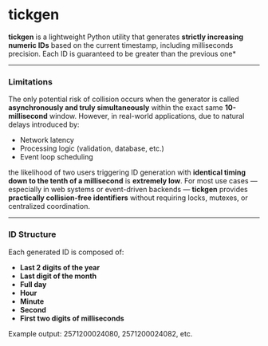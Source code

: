 # tickgen

**tickgen** is a lightweight Python utility that generates **strictly increasing numeric IDs** based on the current timestamp, including milliseconds precision.
Each ID is guaranteed to be greater than the previous one*

---

### Limitations

The only potential risk of collision occurs when the generator is called **asynchronously and truly simultaneously** within the exact same **10-millisecond** window.
However, in real-world applications, due to natural delays introduced by:

- Network latency  
- Processing logic (validation, database, etc.)  
- Event loop scheduling  

the likelihood of two users triggering ID generation with **identical timing down to the tenth of a millisecond** is **extremely low**.
For most use cases — especially in web systems or event-driven backends — **tickgen** provides **practically collision-free identifiers** without requiring locks, mutexes, or centralized coordination.


---

### ID Structure

Each generated ID is composed of:

- **Last 2 digits of the year**
- **Last digit of the month**
- **Full day**
- **Hour**
- **Minute**
- **Second**
- **First two digits of milliseconds**

Example output: 2571200024080, 2571200024082, etc.
